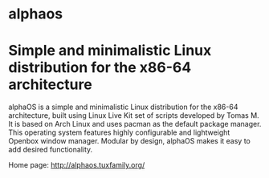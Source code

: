 alphaos
=======

Simple and minimalistic Linux distribution for the x86-64 architecture
===

alphaOS is a simple and minimalistic Linux distribution for the x86-64 architecture, 
built using Linux Live Kit set of scripts developed by Tomas M. It is based on Arch Linux 
and uses pacman as the default package manager. This operating system features highly 
configurable and lightweight Openbox window manager. Modular by design, alphaOS makes it 
easy to add desired functionality. 

Home page: 
http://alphaos.tuxfamily.org/
